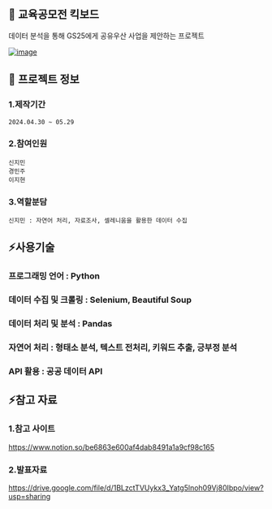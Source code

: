 

<!--## Hi there 👋
**jiminnnnnn/jiminnnnnn** is a ✨ _special_ ✨ repository because its `README.md` (this file) appears on your GitHub profile.

Here are some ideas to get you started:

- 🔭 I’m currently working on ...
- 🌱 I’m currently learning ...
- 👯 I’m looking to collaborate on ...
- 🤔 I’m looking for help with ...
- 💬 Ask me about ...
- 📫 How to reach me: ...
- 😄 Pronouns: ...
- ⚡ Fun fact: ...
-->


## 👋 교육공모전 킥보드
데이터 분석을 통해 GS25에게 공유우산 사업을 제안하는 프로젝트

[![image](https://github.com/user-attachments/assets/ede06293-2f87-4e69-b7f2-c3ec8f6bd18d)](<https://drive.google.com/file/d/1BLzctTVUykx3_Yatg5lnoh09Vj80Ibpo/view?usp=sharing>)

## 🌱 프로젝트 정보
### 1.제작기간
	2024.04.30 ~ 05.29
### 2.참여인원
	신지민
 	경민주
  	이지현
### 3.역할분담
	신지민 : 자연어 처리, 자료조사, 셀레니움을 활용한 데이터 수집

## ⚡사용기술
### 프로그래밍 언어 : Python
### 데이터 수집 및 크롤링 : Selenium, Beautiful Soup 
### 데이터 처리 및 분석 : Pandas
### 자연어 처리 : 형태소 분석, 텍스트 전처리, 키워드 추출, 긍부정 분석
### API 활용 : 공공 데이터 API
   
## ⚡참고 자료
### 	1.참고 사이트
<https://www.notion.so/be6863e600af4dab8491a1a9cf98c165>
### 	2.발표자료
 <https://drive.google.com/file/d/1BLzctTVUykx3_Yatg5lnoh09Vj80Ibpo/view?usp=sharing>
